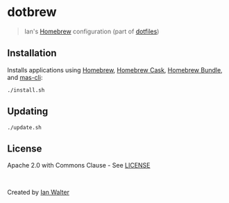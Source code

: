 # dotbrew
> Ian's [Homebrew][brewUrl] configuration (part of [dotfiles][dotfilesUrl])

## Installation

Installs applications using [Homebrew][brewUrl], [Homebrew Cask][caskUrl],
[Homebrew Bundle][bundleUrl], and [mas-cli][masUrl]:

```console
./install.sh
```

## Updating

```console
./update.sh
```

## License

Apache 2.0 with Commons Clause - See [LICENSE][licenseUrl]

&nbsp;

Created by [Ian Walter](https://ianwalter.dev)

[brewUrl]: https://brew.sh
[dotfilesUrl]: https://github.com/ianwalter/dotfiles
[caskUrl]: https://github.com/Homebrew/homebrew-cask
[bundleUrl]: https://github.com/Homebrew/homebrew-bundle
[masUrl]: https://github.com/mas-cli/mas
[licenseUrl]: https://github.com/ianwalter/dotbrew/blob/master/LICENSE

